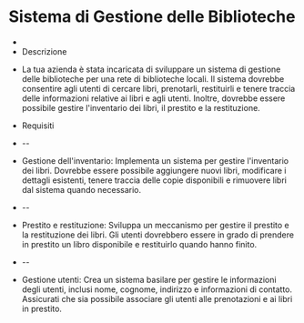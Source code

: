 # Sistema di Gestione delle Biblioteche
- 
- Descrizione

* La tua azienda è stata incaricata di sviluppare un sistema di gestione delle biblioteche per una rete 
di biblioteche locali. Il sistema dovrebbe consentire agli utenti di cercare libri, prenotarli, 
restituirli e tenere traccia delle informazioni relative ai libri e agli utenti. Inoltre, 
dovrebbe essere possibile gestire l'inventario dei libri, il prestito e la restituzione.

- Requisiti

* -<BookController>- 
* Gestione dell'inventario: Implementa un sistema per gestire l'inventario dei libri. 
Dovrebbe essere possibile aggiungere nuovi libri, modificare i dettagli esistenti, tenere traccia 
delle copie disponibili e rimuovere libri dal sistema quando necessario.

* -<ReservationController>- 
* Prestito e restituzione: Sviluppa un meccanismo per gestire il prestito e la restituzione dei libri. 
Gli utenti dovrebbero essere in grado di prendere in prestito un libro disponibile e restituirlo quando hanno finito.

* -<UserController>- 
* Gestione utenti: Crea un sistema basilare per gestire le informazioni degli utenti, 
inclusi nome, cognome, indirizzo e informazioni di contatto. 
Assicurati che sia possibile associare gli utenti alle prenotazioni e ai libri in prestito.